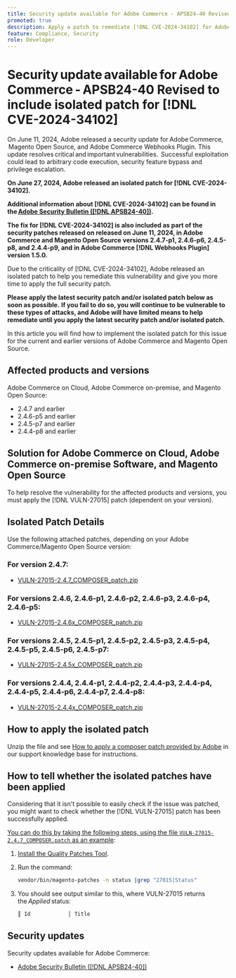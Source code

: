 ```yaml
---
title: Security update available for Adobe Commerce - APSB24-40 Revised to include isolated patch for [!DNL CVE-2024-34102]
promoted: true
description: Apply a patch to remediate [!DNL CVE-2024-34102] for Adobe Commerce 2.4.4-p8, 2.4.5-p7, 2.4.6-p5, 2.4.7 and earlier versions.
feature: Compliance, Security
role: Developer
---
```

# Security update available for Adobe Commerce - APSB24-40 Revised to include isolated patch for [!DNL CVE-2024-34102]

On June 11, 2024, Adobe released a security update for Adobe Commerce,  Magento Open Source, and Adobe Commerce Webhooks Plugin. This update resolves critical and important vulnerabilities.  Successful exploitation could lead to arbitrary code execution, security feature bypass and privilege escalation.

**On June 27, 2024, Adobe released an isolated patch for [!DNL CVE-2024-34102].**

**Additional information about [!DNL CVE-2024-34102] can be found in the [Adobe Security Bulletin ([!DNL APSB24-40])](https://helpx.adobe.com/security/products/magento/apsb24-40.html).**

**The fix for [!DNL CVE-2024-34102] is also included as part of the security patches released on released on June 11, 2024, in Adobe Commerce and Magento Open Source versions 2.4.7-p1, 2.4.6-p6, 2.4.5-p8, and 2.4.4-p9, and in Adobe Commerce [!DNL Webhooks Plugin] version 1.5.0.** 

Due to the criticality of [!DNL CVE-2024-34102], Adobe released an isolated patch to help you remediate this vulnerability and give you more time to apply the full security patch.

**Please apply the latest security patch and/or isolated patch below as soon as possible.**
**If you fail to do so, you will continue to be vulnerable to these types of attacks, and Adobe will have limited means to help remediate until you apply the latest security patch and/or isolated patch.**<br>

In this article you will find how to implement the isolated patch for this issue for the current and earlier versions of Adobe Commerce and Magento Open Source. 
 
## Affected products and versions

Adobe Commerce on Cloud, Adobe Commerce on-premise, and Magento Open Source:

* 2.4.7 and earlier
* 2.4.6-p5 and earlier
* 2.4.5-p7 and earlier
* 2.4.4-p8 and earlier

## Solution for Adobe Commerce on Cloud, Adobe Commerce on-premise Software, and Magento Open Source 

To help resolve the vulnerability for the affected products and versions, you must apply the [!DNL VULN-27015] patch (dependent on your version).

## Isolated Patch Details

Use the following attached patches, depending on your Adobe Commerce/Magento Open Source version:

### For version 2.4.7:

* [VULN-27015-2.4.7_COMPOSER_patch.zip](assets/VULN-27015-2.4.7_COMPOSER_patch.zip)

### For versions 2.4.6, 2.4.6-p1, 2.4.6-p2, 2.4.6-p3, 2.4.6-p4, 2.4.6-p5:

* [VULN-27015-2.4.6x_COMPOSER_patch.zip](assets/VULN-27015-2.4.6x_COMPOSER_patch.zip)

### For versions 2.4.5, 2.4.5-p1, 2.4.5-p2, 2.4.5-p3, 2.4.5-p4, 2.4.5-p5, 2.4.5-p6, 2.4.5-p7:

* [VULN-27015-2.4.5x_COMPOSER_patch.zip](assets/VULN-27015-2.4.5x_COMPOSER_patch.zip)

### For versions 2.4.4, 2.4.4-p1, 2.4.4-p2, 2.4.4-p3, 2.4.4-p4, 2.4.4-p5, 2.4.4-p6, 2.4.4-p7, 2.4.4-p8:

* [VULN-27015-2.4.4x_COMPOSER_patch.zip](assets/VULN-27015-2.4.4x_COMPOSER_patch.zip)


## How to apply the isolated patch

Unzip the file and see [How to apply a composer patch provided by Adobe](https://experienceleague.adobe.com/docs/commerce-knowledge-base/kb/how-to/how-to-apply-a-composer-patch-provided-by-magento.html) in our support knowledge base for instructions.

## How to tell whether the isolated patches have been applied 

Considering that it isn't possible to easily check if the issue was patched, you might want to check whether the [!DNL VULN-27015] patch has been successfully applied. 

<u>You can do this by taking the following steps, using the file `VULN-27015-2.4.7_COMPOSER.patch` as an example</u>:

1. [Install the Quality Patches Tool](https://experienceleague.adobe.com/docs/commerce-operations/tools/quality-patches-tool/usage.html).
1. Run the command:

    ```bash
    vendor/bin/magento-patches -n status |grep "27015|Status"
    ```

1. You should see output similar to this, where VULN-27015 returns the *Applied* status:

    ```bash
    ║ Id            │ Title                                                        │ Category        │ Origin                 │ Status      │ Details                                          ║ ║ N/A           │ ../m2-hotfixes/VULN-27015-2.4.7_COMPOSER_patch.patch      │ Other           │ Local                  │ Applied     │ Patch type: Custom                                
    ```

## Security updates

Security updates available for Adobe Commerce:

* [Adobe Security Bulletin ([!DNL APSB24-40])](https://helpx.adobe.com/security/products/magento/apsb24-40.html)
